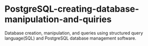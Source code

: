 # PostgreSQL-creating-database-manipulation-and-quiries
Database creation, manipulation, and queries using structured query language(SQL) and PostgreSQL database management software.
